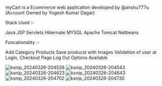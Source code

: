 myCart is a Ecommerce web application developed by @anshu777u (Account Owned by Yogesh Kumar Dagar)

Stack Used :-

Java 
JSP
Servlets
Hibernate 
MYSQL
Apache Tomcat
Netbeans 


Funcationality :-

Add Category
Products
Save producst with Images
Validation of user at Login, Checkout Page 
Log Out Options Available

![ksnip_20240326-204526](https://github.com/yash777u/myCart/assets/95225950/d7e30630-7ef3-4741-988c-ea093027b2eb)
![ksnip_20240326-204543](https://github.com/yash777u/myCart/assets/95225950/7d235432-9823-4d50-84f5-844d55d49403)
![ksnip_20240326-204623](https://github.com/yash777u/myCart/assets/95225950/fe237be6-aad3-431c-bd12-ada92583a9f2)
![ksnip_20240326-204643](https://github.com/yash777u/myCart/assets/95225950/b1bec2f7-bc0b-4c76-a090-2bd4283470ba)
![ksnip_20240326-204702](https://github.com/yash777u/myCart/assets/95225950/aaef0810-bab4-4f27-8e7f-90a159767e89)
![ksnip_20240326-204730](https://github.com/yash777u/myCart/assets/95225950/c41533de-c0bd-4997-97eb-aa6c224b17bc)
